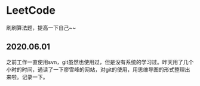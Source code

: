 # LeetCode
刷刷算法题，提高一下自己~~

## 2020.06.01 ##
之前工作一直使用svn，git虽然也使用过，但是没有系统的学习过。昨天用了几个小时的时间，通读了一下廖雪峰的网站，对git的使用，用思维导图的形式整理出来啦。记录一下。
